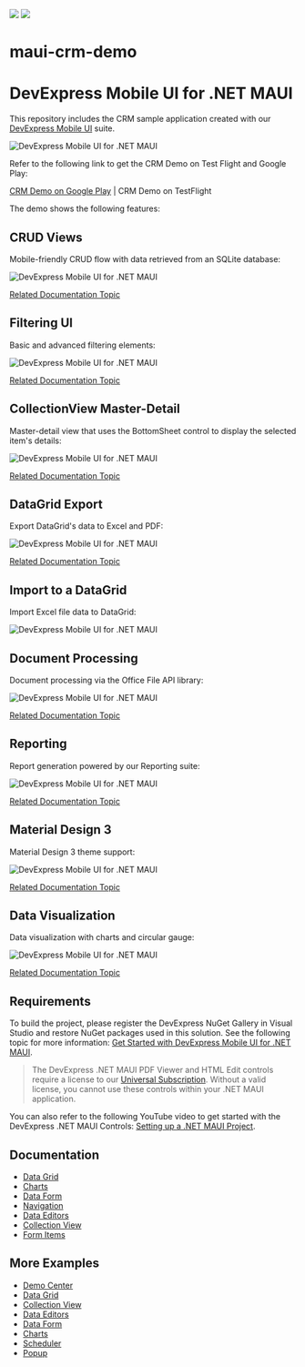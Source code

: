 <!-- default badges list -->
![](https://img.shields.io/endpoint?url=https://codecentral.devexpress.com/api/v1/VersionRange/797233931/24.1.2%2B)
[![](https://img.shields.io/badge/📖_How_to_use_DevExpress_Examples-e9f6fc?style=flat-square)](https://docs.devexpress.com/GeneralInformation/403183)
<!-- default badges end -->
# maui-crm-demo

# DevExpress Mobile UI for .NET MAUI

This repository includes the CRM sample application created with our [DevExpress Mobile UI](https://www.devexpress.com/maui/) suite.

![DevExpress Mobile UI for .NET MAUI](./images/crm-overview.png)

Refer to the following link to get the CRM Demo on Test Flight and Google Play:

[CRM Demo on Google Play](https://play.google.com/store/apps/details?id=com.devexpress.CrmDemo&pcampaignid=web_share) | CRM Demo on TestFlight

The demo shows the following features:

## CRUD Views

Mobile-friendly CRUD flow with data retrieved from an SQLite database:

![DevExpress Mobile UI for .NET MAUI](./images/crm-crud.png)

[Related Documentation Topic](https://docs.devexpress.com/MAUI/404421/collection-view/crud/crud-overview)

## Filtering UI

Basic and advanced filtering elements:

![DevExpress Mobile UI for .NET MAUI](./images/crm-filter-elements.png)

[Related Documentation Topic](https://docs.devexpress.com/MAUI/404126/collection-view/filter-sort-and-group-data#create-filtering-ui)

## CollectionView Master-Detail

Master-detail view that uses the BottomSheet control to display the selected item's details:

![DevExpress Mobile UI for .NET MAUI](./images/crm-master-detail.png)

[Related Documentation Topic](https://docs.devexpress.com/MAUI/404351/scenarios/bottomsheet)

## DataGrid Export

Export DataGrid's data to Excel and PDF:

![DevExpress Mobile UI for .NET MAUI](./images/crm-export-data.png)

[Related Documentation Topic](https://docs.devexpress.com/MAUI/404377/data-grid/export)

## Import to a DataGrid

Import Excel file data to DataGrid:

![DevExpress Mobile UI for .NET MAUI](./images/crm-import-from-excel.png)

## Document Processing

Document processing via the Office File API library:

![DevExpress Mobile UI for .NET MAUI](./images/crm-document-processing.png)

[Related Documentation Topic](https://docs.devexpress.com/MAUI/404434/office-file-api-support)

## Reporting

Report generation powered by our Reporting suite:

![DevExpress Mobile UI for .NET MAUI](./images/crm-reports.png)

[Related Documentation Topic](https://docs.devexpress.com/XtraReports/404425/dot-net-maui-reporting/use-reporting-in-maui-apps)

## Material Design 3

Material Design 3 theme support:

![DevExpress Mobile UI for .NET MAUI](./images/crm-material-design.png)

[Related Documentation Topic](https://docs.devexpress.com/MAUI/404636/common-concepts/themes)

## Data Visualization

Data visualization with charts and circular gauge:

![DevExpress Mobile UI for .NET MAUI](./images/crm-charts.png)

[Related Documentation Topic](https://docs.devexpress.com/MAUI/403300/charts/charts)

## Requirements

To build the project, please register the DevExpress NuGet Gallery in Visual Studio and restore NuGet packages used in this solution. See the following topic for more information: [Get Started with DevExpress Mobile UI for .NET MAUI](https://docs.devexpress.com/MAUI/403249/get-started).

> The DevExpress .NET MAUI PDF Viewer and HTML Edit controls require a license to our [Universal Subscription](https://www.devexpress.com/subscriptions/universal.xml). Without a valid license, you cannot use these controls within your .NET MAUI application.

You can also refer to the following YouTube video to get started with the DevExpress .NET MAUI Controls: [Setting up a .NET MAUI Project](https://www.youtube.com/watch?v=juJvl5UicIQ).

## Documentation

- [Data Grid](https://docs.devexpress.com/MAUI/403255/data-grid/data-grid)
- [Charts](https://docs.devexpress.com/MAUI/403300/charts/charts)
- [Data Form](https://docs.devexpress.com/MAUI/403640/data-form)
- [Navigation](https://docs.devexpress.com/MAUI/403297/navigation/index)
- [Data Editors](https://docs.devexpress.com/MAUI/403427/editors/index)
- [Collection View](https://docs.devexpress.com/MAUI/403324/collection-view/index)
- [Form Items](https://docs.devexpress.com/MAUI/404418/form-items/form-items)

## More Examples

* [Demo Center](https://github.com/DevExpress-Examples/maui-demo-app)
* [Data Grid](https://github.com/DevExpress-Examples/maui-data-grid-get-started)
* [Collection View](https://github.com/DevExpress-Examples/maui-collection-view-get-started)
* [Data Editors](https://github.com/DevExpress-Examples/maui-editors-get-started)
* [Data Form](https://github.com/DevExpress-Examples/maui-data-form-get-started)
* [Charts](https://github.com/DevExpress-Examples/maui-charts)
* [Scheduler](https://github.com/DevExpress-Examples/maui-scheduler-get-started)
* [Popup](https://github.com/DevExpress-Examples/maui-popup-get-started)
